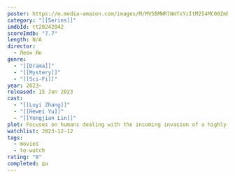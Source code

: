 ```yaml
---
poster: https://m.media-amazon.com/images/M/MV5BMWRlNmYxYzItM2I4MC00ZmRmLWI3OTMtZWNjYzZjODg1ZjAxXkEyXkFqcGdeQXVyMjIxNzY2Njg@._V1_SX300.jpg
category: "[[Series]]"
imdbId: tt20242042
scoreImdb: "7.7"
length: N/A
director:
  - Леон Ян
genre:
  - "[[Drama]]"
  - "[[Mystery]]"
  - "[[Sci-Fi]]"
year: 2023–
released: 15 Jan 2023
cast:
  - "[[Luyi Zhang]]"
  - "[[Hewei Yu]]"
  - "[[Yongjian Lin]]"
plot: Focuses on humans dealing with the incoming invasion of a highly-advanced alien civilization called Three-Body.
watchlist: 2023-12-12
tags:
  - movies
  - to-watch
rating: "8"
completed: да
---
```

